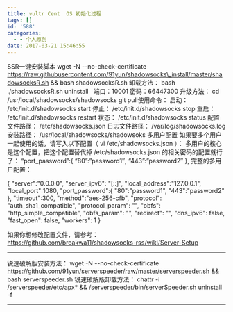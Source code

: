 ```yaml
---
title: vultr Cent  OS 初始化过程
tags: []
id: '588'
categories:
  - - 个人原创
date: 2017-03-21 15:46:55
---
```


SSR一键安装脚本 wget -N --no-check-certificate https://raw.githubusercontent.com/91yun/shadowsocks\_install/master/shadowsocksR.sh && bash shadowsocksR.sh 卸载方法： bash ./shadowsocksR.sh uninstall   端口：10001 密码：66447300 升级方法： cd /usr/local/shadowsocks/shadowsocks git pull使用命令： 启动： /etc/init.d/shadowsocks start 停止： /etc/init.d/shadowsocks stop 重启： /etc/init.d/shadowsocks restart 状态： /etc/init.d/shadowsocks status 配置文件路径： /etc/shadowsocks.json 日志文件路径： /var/log/shadowsocks.log 安装路径： /usr/local/shadowsocks/shadowsoks 多用户配置 如果要多个用户一起使用的话，请写入以下配置（ vi /etc/shadowsocks.json ）： 多用户的核心是这个配置，把这个配置替代掉 /etc/shadowsocks.json 的相关密码的配置就行了： “port\_password”:{ “80”:”password1″, “443”:”password2″ }, 完整的多用户配置：

{
    "server":"0.0.0.0",
    "server\_ipv6": "\[::\]",
    "local\_address":"127.0.0.1",
    "local\_port":1080,
    "port\_password":{
        "80":"password1",
        "443":"password2"
    },
    "timeout":300,
    "method":"aes-256-cfb",
    "protocol": "auth\_sha1\_compatible",
    "protocol\_param": "",
    "obfs": "http\_simple\_compatible",
    "obfs\_param": "",
    "redirect": "",
    "dns\_ipv6": false,
    "fast\_open": false,
    "workers": 1
}

如果你想修改配置文件，请参考： https://github.com/breakwa11/shadowsocks-rss/wiki/Server-Setup

* * *

锐速破解版安装方法： wget -N --no-check-certificate https://github.com/91yun/serverspeeder/raw/master/serverspeeder.sh && bash serverspeeder.sh 锐速破解版卸载方法： chattr -i /serverspeeder/etc/apx\* && /serverspeeder/bin/serverSpeeder.sh uninstall -f

* * *